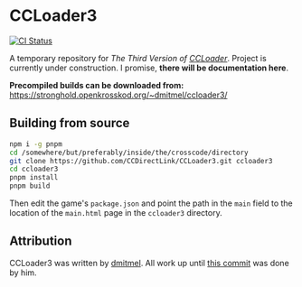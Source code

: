 # CCLoader3

[![CI Status](https://github.com/CCDirectLink/CCLoader3/workflows/CI/badge.svg)](https://github.com/CCDirectLink/CCLoader3/actions?query=workflow:CI)

A temporary repository for _The Third Version of
[CCLoader](https://github.com/CCDirectLink/CCLoader)_. Project is currently under construction. I
promise, **there will be documentation here**.

**Precompiled builds can be downloaded from:**
https://stronghold.openkrosskod.org/~dmitmel/ccloader3/

## Building from source

```bash
npm i -g pnpm
cd /somewhere/but/preferably/inside/the/crosscode/directory
git clone https://github.com/CCDirectLink/CCLoader3.git ccloader3
cd ccloader3
pnpm install
pnpm build
```

Then edit the game's `package.json` and point the path in the `main` field to the location of the
`main.html` page in the `ccloader3` directory.

## Attribution

CCLoader3 was written by [dmitmel](https://github.com/dmitmel). All work up until
[this commit](https://github.com/CCDirectLink/CCLoader3/tree/9646ae3c68057ce6babf400afd40a392562586bd)
was done by him.
